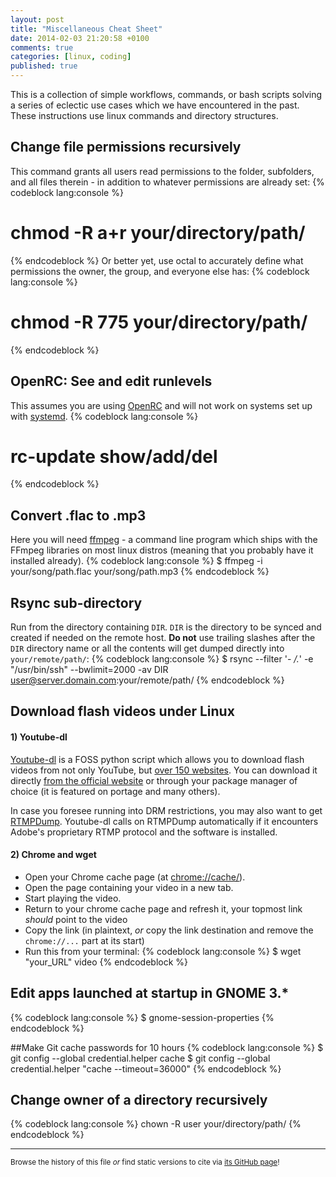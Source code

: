 ```yaml
---
layout: post
title: "Miscellaneous Cheat Sheet"
date: 2014-02-03 21:20:58 +0100
comments: true
categories: [linux, coding]
published: true
---
```


This is a collection of simple workflows, commands, or bash scripts solving a series of eclectic use cases which we have encountered in the past.
These instructions use linux commands and directory structures. 

<!-- more -->

## Change file permissions recursively
This command grants all users read permissions to the folder, subfolders, and all files therein - in addition to whatever permissions are already set:
{% codeblock  lang:console %}
# chmod -R a+r your/directory/path/
{% endcodeblock %}
Or better yet, use octal to accurately define what permissions the owner, the group, and everyone else has:
{% codeblock  lang:console %}
# chmod -R 775 your/directory/path/
{% endcodeblock %}

## OpenRC: See and edit runlevels
This assumes you are using [OpenRC](http://en.wikipedia.org/wiki/OpenRC) and will not work on systems set up with [systemd](http://en.wikipedia.org/wiki/Systemd). 
{% codeblock  lang:console %}
# rc-update show/add/del
{% endcodeblock %}

## Convert .flac to .mp3
Here you will need [ffmpeg](http://en.wikipedia.org/wiki/FFmpeg) - a command line program which ships with the FFmpeg libraries on most linux distros 
(meaning that you probably have it installed already). 
{% codeblock  lang:console %}
$ ffmpeg -i your/song/path.flac your/song/path.mp3
{% endcodeblock %}

## Rsync sub-directory
Run from the directory containing ```DIR```.
```DIR``` is the directory to be synced and created if needed on the remote host.
**Do not** use trailing slashes after the ```DIR``` directory name or all the contents will get dumped directly into ```your/remote/path/```:
{% codeblock  lang:console %}
$ rsync --filter '- */.*' -e "/usr/bin/ssh" --bwlimit=2000 -av DIR user@server.domain.com:your/remote/path/
{% endcodeblock %}

## Download flash videos under Linux

#### 1) Youtube-dl

[Youtube-dl](http://rg3.github.io/youtube-dl/index.html) is a FOSS python script which allows you to download flash videos from not only YouTube, but [over 150 websites](http://rg3.github.io/youtube-dl/supportedsites.html).
You can download it directly [from the official website](http://rg3.github.io/youtube-dl/download.html) or through your package manager of choice (it is featured on portage and many others).

In case you foresee running into DRM restrictions, you may also want to get [RTMPDump](http://rtmpdump.mplayerhq.hu/).
Youtube-dl calls on RTMPDump automatically if it encounters Adobe's proprietary RTMP protocol and the software is installed. 

#### 2) Chrome and wget

* Open your Chrome cache page (at [chrome://cache/](chrome://cache/)).
* Open the page containing your video in a new tab.
* Start playing the video.
* Return to your chrome cache page and refresh it, your topmost link *should* point to the video
* Copy the link (in plaintext, *or* copy the link destination and remove the ```chrome://...``` part at its start)
* Run this from your terminal:
{% codeblock  lang:console %}
$ wget "your_URL" video
{% endcodeblock %}

## Edit apps launched at startup in GNOME 3.*
{% codeblock  lang:console %}
$ gnome-session-properties
{% endcodeblock %}

##Make Git cache passwords for 10 hours
{% codeblock  lang:console %}
$ git config --global credential.helper cache
$ git config --global credential.helper "cache --timeout=36000"
{% endcodeblock %}

## Change owner of a directory recursively
{% codeblock  lang:console %}
chown -R user your/directory/path/
{% endcodeblock %}

---
<sup>Browse the history of this file *or* find static versions to cite via [its GitHub page](https://github.com/TheChymera/chymeric_tutorials/blob/master/source/_posts/2014-02-03-cheat-sheet.markdown)!</sup>
